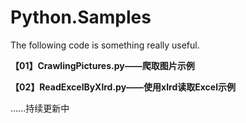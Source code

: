 # Python.Samples

The following code is something really useful.

**【01】CrawlingPictures.py——爬取图片示例**

**【02】ReadExcelByXlrd.py——使用xlrd读取Excel示例**



......持续更新中
